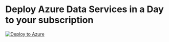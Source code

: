 # Deploy Azure Data Services in a Day to your subscription
[![Deploy to Azure](https://azuredeploy.net/deploybutton.png)](https://azuredeploy.net/)
